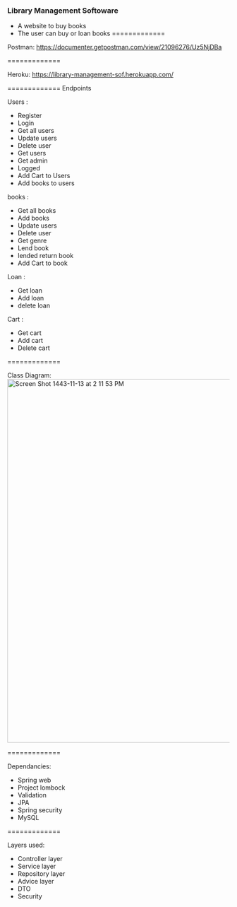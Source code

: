 ### Library Management Softoware

- A website to buy books
- The user can buy or loan books
=============


Postman:
https://documenter.getpostman.com/view/21096276/Uz5NjDBa


=============

Heroku:
https://library-management-sof.herokuapp.com/




=============
Endpoints


Users :

- Register
- Login
- Get all users
- Update users
- Delete user
- Get users
- Get admin
- Logged
- Add Cart to Users
- Add books to users

books :

- Get all books
- Add books
- Update users
- Delete user
- Get genre
- Lend book
- lended return book
- Add Cart to book

Loan :

- Get loan
- Add loan
- delete loan

Cart :

- Get cart
- Add cart
- Delete cart

=============

Class Diagram: <img width="823" alt="Screen Shot 1443-11-13 at 2 11 53 PM" src="https://user-images.githubusercontent.com/83320125/173230296-1e3ba83c-4468-4d78-b678-8f5672eb3920.png">


=============

Dependancies:

- Spring web
- Project lombock
- Validation
- JPA
- Spring security
- MySQL

=============

Layers used:

- Controller layer
- Service layer
- Repository layer
- Advice layer
- DTO
- Security

